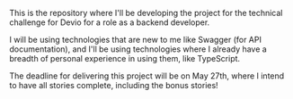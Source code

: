 This is the repository where I'll be developing the project for the technical challenge for Devio for a role as a backend developer.

I will be using technologies that are new to me like Swagger (for API documentation), and I'll be using technologies where I already have a breadth of personal experience in using them, like TypeScript.

The deadline for delivering this project will be on May 27th, where I intend to have all stories complete, including the bonus stories!
